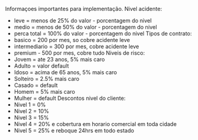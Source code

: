 Informaçoes importantes para implementação.
Nivel acidente:
- leve = menos de 25% do valor - porcentagem do nivel
- medio = menos de 50% do valor - porcentagem do nivel
- perca total = 100% do valor - porcentagem do nivel
Tipos de contrato:
- basico = 200 por mes, so cobre acidente leve
- intermediario = 300 por mes, cobre acidente leve
- premium - 500 por mes, cobre tudo
Niveis de risco:
- Jovem = ate 23 anos, 5% mais caro
- Adulto = valor default
- Idoso = acima de 65 anos, 5% mais caro
- Solteiro = 2.5% mais caro
- Casado = default
- Homem = 5% mais caro
- Mulher =  default
Descontos nivel do cliente:
- Nivel 1 = 0%
- Nivel 2 = 10%
- Nivel 3 = 15%
- Nivel 4 = 20% e cobertura em horario comercial em toda cidade
- Nivel 5 = 25% e reboque 24hrs em todo estado